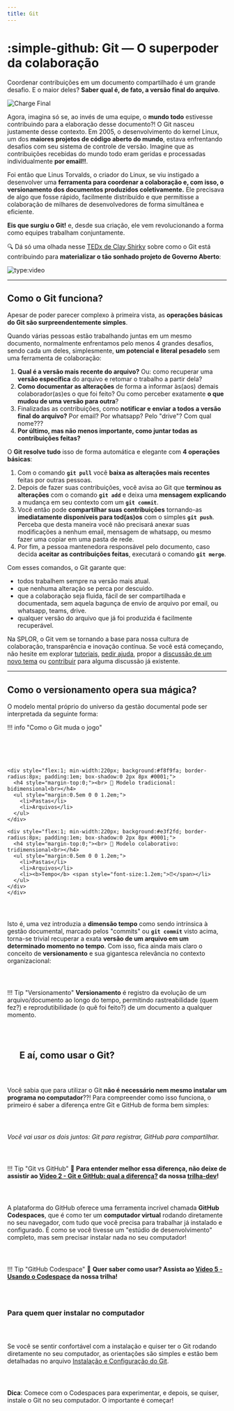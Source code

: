 ```yaml
---
title: Git
---
```


# :simple-github: Git — O superpoder da colaboração

Coordenar contribuições em um documento compartilhado é um grande desafio.
E o maior deles? **Saber qual é, de fato, a versão final do arquivo**.

![Charge Final](../../assets/gestao-splor/charge-doc-final.gif)


Agora, imagina só se, ao invés de uma equipe, o **mundo todo** estivesse contribuindo para a elaboração desse documento?!
O Git nasceu justamente desse contexto.
Em 2005, o desenvolvimento do kernel Linux, um dos **maiores projetos de código aberto do mundo**, estava enfrentando desafios com seu sistema de controle de versão.
Imagine que as contribuições recebidas do mundo todo eram geridas e processadas individualmente **por email!!**.

Foi então que Linus Torvalds, o criador do Linux, se viu instigado a desenvolver uma **ferramenta para coordenar a colaboração e, com isso, o versionamento dos documentos produzidos coletivamente.**
Ele precisava de algo que fosse rápido, facilmente distribuído e que permitisse a colaboração de milhares de desenvolvedores de forma simultânea e eficiente.

**Eis que surgiu o Git!** e, desde sua criação, ele vem revolucionando a forma como equipes trabalham conjuntamente.

🔍 Dá só uma olhada nesse [TEDx de Clay Shirky](https://www.youtube.com/watch?v=CEN4XNth61o&t) sobre como o Git está contribuindo para **materializar o tão sonhado projeto de Governo Aberto**:

![type:video](https://www.youtube.com/embed/YSUJFYS3chs)

---

## Como o Git funciona?

Apesar de poder parecer complexo à primeira vista, as **operações básicas do Git são surpreendentemente simples**.

Quando várias pessoas estão trabalhando juntas em um mesmo documento, normalmente enfrentamos pelo menos 4 grandes desafios, sendo cada um deles, simplesmente, **um potencial e literal pesadelo** sem uma ferramenta de colaboração:

1. **Qual é a versão mais recente do arquivo?** Ou: como recuperar uma **versão específica** do arquivo e retomar o trabalho a partir dela?
1. **Como documentar as alterações** de forma a informar às(aos) demais colaborador(as)es o que foi feito? Ou como perceber exatamente **o que mudou de uma versão para outra**?
1. Finalizadas as contribuições, como **notificar e enviar a todos a versão final do arquivo?** Por email? Por whatsapp? Pelo "drive"? Com qual nome???
1. **Por último, mas não menos importante, como juntar todas as contribuições feitas?**

O **Git resolve tudo** isso de forma automática e elegante com **4 operações básicas**:

1. Com o comando **`git pull`** você **baixa as alterações mais recentes** feitas por outras pessoas.
1. Depois de fazer suas contribuições, você avisa ao Git que **terminou as alterações** com o comando **`git add`** e deixa uma **mensagem explicando** a mudança em seu contexto com um **`git commit`**.
1. Você então pode **compartilhar suas contribuições** tornando-as **imediatamente disponíveis para tod(as)os** com o simples **`git push`**.
Perceba que desta maneira você não precisará anexar suas modificações a nenhum email, mensagem de whatsapp, ou mesmo fazer uma copiar em uma pasta de rede.
1. Por fim, a pessoa mantenedora responsável pelo documento, caso decida **aceitar as contribuições feitas**, executará o comando **`git merge`**.

Com esses comandos, o Git garante que:

  - todos trabalhem sempre na versão mais atual.
  - que nenhuma alteração se perca por descuido.
  - que a colaboração seja fluida, fácil de ser compartilhada e documentada, sem aquela bagunça de envio de arquivo por email, ou whatsapp, teams, drive.
  - qualquer versão do arquivo que já foi produzida é facilmente recuperável.

Na SPLOR, o Git vem se tornando a base para nossa cultura de colaboração, transparência e inovação contínua.
Se você está começando, não hesite em explorar [tutoriais](https://splor-mg.github.io/trilha-dev/), [pedir ajuda](https://github.com/splor-mg/atividades/issues), propor a [discussão de um novo tema](https://github.com/orgs/splor-mg/discussions/new/choose) ou [contribuir](https://github.com/orgs/splor-mg/discussions) para alguma discussão já existente.

---

## Como o versionamento opera sua mágica?

O modelo mental próprio do universo da gestão documental pode ser interpretada da seguinte forma:

!!! info "Como o Git muda o jogo"
    <div style="display: flex; gap: 2em; flex-wrap: wrap; align-items: flex-start;">

    <div style="flex:1; min-width:220px; background:#f8f9fa; border-radius:8px; padding:1em; box-shadow:0 2px 8px #0001;">
      <h4 style="margin-top:0;"><br> 📁 Modelo tradicional: bidimensional<br></h4>
      <ul style="margin:0.5em 0 0 1.2em;">
        <li>Pastas</li>
        <li>Arquivos</li>
      </ul>
    </div>

    <div style="flex:1; min-width:220px; background:#e3f2fd; border-radius:8px; padding:1em; box-shadow:0 2px 8px #0001;">
      <h4 style="margin-top:0;"><br> 🚀 Modelo colaborativo: tridimensional<br></h4>
      <ul style="margin:0.5em 0 0 1.2em;">
        <li>Pastas</li>
        <li>Arquivos</li>
        <li><b>Tempo</b> <span style="font-size:1.2em;">⏰</span></li>
      </ul>
    </div>
    </div>

Isto é, uma vez introduzia a **dimensão tempo** como sendo intrínsica à gestão documental, marcado pelos "commits" ou **`git commit`** visto acima, torna-se trivial recuperar a exata **versão de um arquivo em um determinado momento no tempo**.
Com isso, fica ainda mais claro o conceito de **versionamento** e sua gigantesca relevância no contexto organizacional:

!!! Tip "Versionamento"
    **Versionamento** é registro da evolução de um arquivo/documento ao longo do tempo, permitindo rastreabilidade (quem fez?) e reprodutibilidade (o quê foi feito?) de um documento a qualquer momento.

---

## E aí, como usar o Git?

Você sabia que para utilizar o Git **não é necessário nem mesmo instalar um programa no computador**??!
Para compreender como isso funciona, o primeiro é saber a diferença entre Git e GitHub de forma bem simples:

*Você vai usar os dois juntos: Git para registrar, GitHub para compartilhar.*

!!! Tip "Git vs GitHub"
    🎥 **Para entender melhor essa diferença, não deixe de assistir ao [Vídeo 2 - Git e GitHub: qual a diferença?](https://splor-mg.github.io/trilha-dev/aulas/dia_01/dia_01/) da nossa [trilha-dev](https://splor-mg.github.io/trilha-dev/)!**

A plataforma do GitHub oferece uma ferramenta incrível chamada **GitHub Codespaces**, que é como ter um **computador virtual** rodando diretamente no seu navegador, com tudo que você precisa para trabalhar já instalado e configurado.
É como se você tivesse um "estúdio de desenvolvimento" completo, mas sem precisar instalar nada no seu computador!

!!! Tip "GitHub Codespace"
    🎥 **Quer saber como usar? Assista ao [Vídeo 5 - Usando o Codespace](https://splor-mg.github.io/trilha-dev/aulas/dia_02/dia_02/) da nossa trilha!**

### Para quem quer instalar no computador

Se você se sentir confortável com a instalação e quiser ter o Git rodando diretamente no seu computador, as orientações são simples e estão bem detalhadas no arquivo [Instalação e Configuração do Git](instalacao.md).

**Dica**: Comece com o Codespaces para experimentar, e depois, se quiser, instale o Git no seu computador.
O importante é começar!
